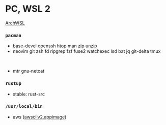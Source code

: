 PC, WSL 2
========
[ArchWSL](https://github.com/yuk7/ArchWSL)

### `pacman`
- base-devel openssh htop man zip unzip
- neovim git zsh fd ripgrep fzf fuse2 watchexec lsd bat jq git-delta tmux

&nbsp;

- mtr gnu-netcat

### `rustup`
- stable: rust-src

### `/usr/local/bin`
- aws ([awscliv2.appimage](https://github.com/simnalamburt/awscliv2.appimage/releases))
